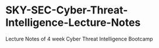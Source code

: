 # SKY-SEC-Cyber-Threat-Intelligence-Lecture-Notes
Lecture Notes of 4 week Cyber Threat Intelligence Bootcamp
